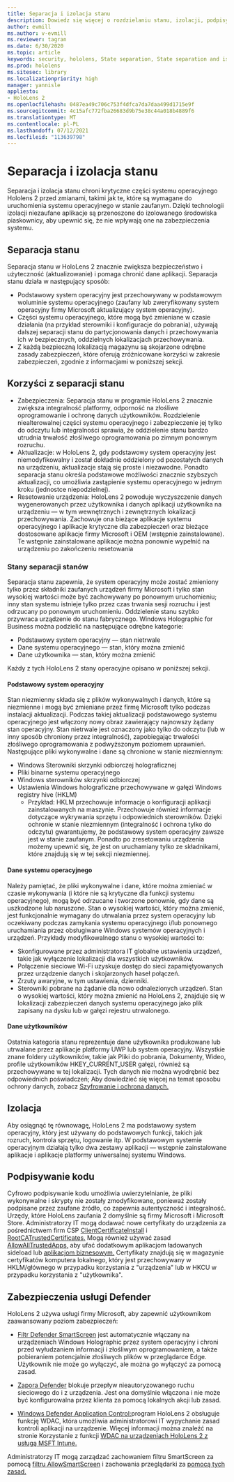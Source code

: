 ```yaml
---
title: Separacja i izolacja stanu
description: Dowiedz się więcej o rozdzielaniu stanu, izolacji, podpisywaniu kodu i aplikacjach defender na HoloLens rzeczywistości mieszanej 2.
author: evmill
ms.author: v-evmill
ms.reviewer: tagran
ms.date: 6/30/2020
ms.topic: article
keywords: security, hololens, State separation, State separation and isolation, hololens 2, hololens2 security, security overview, security architecture, architecture, hololens 2 architecture
ms.prod: hololens
ms.sitesec: library
ms.localizationpriority: high
manager: yannisle
appliesto:
- HoloLens 2
ms.openlocfilehash: 0487ea49c706c753f4dfca7da7daa499d1715e9f
ms.sourcegitcommit: 4c15afc772fba26683d9b75e38c44a018b4889f6
ms.translationtype: MT
ms.contentlocale: pl-PL
ms.lasthandoff: 07/12/2021
ms.locfileid: "113639798"
---
```

# <a name="state-separation-and-isolation"></a>Separacja i izolacja stanu

Separacja i izolacja stanu chroni krytyczne części systemu operacyjnego Hololens 2 przed zmianami, takimi jak te, które są wymagane do uruchomienia systemu operacyjnego w stanie zaufanym. Dzięki technologii izolacji niezaufane aplikacje są przenoszone do izolowanego środowiska piaskownicy, aby upewnić się, że nie wpływają one na zabezpieczenia systemu.

## <a name="state-separation"></a>Separacja stanu

Separacja stanu w HoloLens 2 znacznie zwiększa bezpieczeństwo i użyteczność (aktualizowanie) i pomaga chronić dane aplikacji.  Separacja stanu działa w następujący sposób:
  * Podstawowy system operacyjny jest przechowywany w podstawowym woluminie systemu operacyjnego (zaufany lub zweryfikowany system operacyjny firmy Microsoft aktualizujący system operacyjny).
  * Części systemu operacyjnego, które mogą być zmieniane w czasie działania (na przykład sterowniki i konfiguracje do pobrania), używają dalszej separacji stanu do partycjonowania danych i przechowywania ich w bezpiecznych, oddzielnych lokalizacjach przechowywania.
  * Z każdą bezpieczną lokalizacją magazynu są skojarzone odrębne zasady zabezpieczeń, które oferują zróżnicowane korzyści w zakresie zabezpieczeń, zgodnie z informacjami w poniższej sekcji.

## <a name="state-separation-benefits"></a>Korzyści z separacji stanu

  * Zabezpieczenia: Separacja stanu w programie HoloLens 2 znacznie zwiększa integralność platformy, odporność na złośliwe oprogramowanie i ochronę danych użytkowników. Rozdzielenie niealterowalnej części systemu operacyjnego i zabezpieczenie jej tylko do odczytu lub integralności sprawia, że oddzielenie stanu bardzo utrudnia trwałość złośliwego oprogramowania po zimnym ponownym rozruchu. 
  * Aktualizacje: w HoloLens 2, gdy podstawowy system operacyjny jest niemodyfikowalny i został dokładnie oddzielony od pozostałych danych na urządzeniu, aktualizacje stają się proste i niezawodne.  Ponadto separacja stanu określa podstawowe możliwości znacznie szybszych aktualizacji, co umożliwia zastąpienie systemu operacyjnego w jednym kroku (jednostce niepodzielnej).
  * Resetowanie urządzenia: HoloLens 2 powoduje wyczyszczenie danych wygenerowanych przez użytkownika i danych aplikacji użytkownika na urządzeniu — w tym wewnętrznych i zewnętrznych lokalizacji przechowywania. Zachowuje ona bieżące aplikacje systemu operacyjnego i aplikacje krytyczne dla zabezpieczeń oraz bieżące dostosowane aplikacje firmy Microsoft i OEM (wstępnie zainstalowane). Te wstępnie zainstalowane aplikacje można ponownie wypełnić na urządzeniu po zakończeniu resetowania

### <a name="state-separation-states"></a>Stany separacji stanów

Separacja stanu zapewnia, że system operacyjny może zostać zmieniony tylko przez składniki zaufanych urządzeń firmy Microsoft i tylko stan wysokiej wartości może być zachowywany po ponownym uruchomieniu; inny stan systemu istnieje tylko przez czas trwania sesji rozruchu i jest odrzucany po ponownym uruchomieniu. Oddzielenie stanu szybko przywraca urządzenie do stanu fabrycznego. Windows Holographic for Business można podzielić na następujące odrębne kategorie:
  * Podstawowy system operacyjny — stan nietrwale
  * Dane systemu operacyjnego — stan, który można zmienić 
  * Dane użytkownika — stan, który można zmienić

Każdy z tych HoloLens 2 stany operacyjne opisano w poniższej sekcji.

#### <a name="core-operating-system"></a>Podstawowy system operacyjny

Stan niezmienny składa się z plików wykonywalnych i danych, które są niezmienne i mogą być zmieniane przez firmę Microsoft tylko podczas instalacji aktualizacji. Podczas takiej aktualizacji podstawowego systemu operacyjnego jest włączony nowy obraz zawierający najnowszy żądany stan operacyjny.
Stan nietrwale jest oznaczony jako tylko do odczytu (lub w inny sposób chroniony przez integralność), zapobiegając trwałości złośliwego oprogramowania z podwyższonym poziomem uprawnień. Następujące pliki wykonywalne i dane są chronione w stanie niezmiennym:
  * Windows Sterowniki skrzynki odbiorczej holograficznej
  * Pliki binarne systemu operacyjnego
  * Windows sterowników skrzynki odbiorczej
  * Ustawienia Windows holograficzne przechowywane w gałęzi Windows registry hive (HKLM)
    * Przykład: HKLM przechowuje informacje o konfiguracji aplikacji zainstalowanych na maszynie. Przechowuje również informacje dotyczące wykrywania sprzętu i odpowiednich sterowników.
Dzięki ochronie w stanie niezmiennym (integralność i ochrona tylko do odczytu) gwarantujemy, że podstawowy system operacyjny zawsze jest w stanie zaufanym. Ponadto po zresetowaniu urządzenia możemy upewnić się, że jest on uruchamiany tylko ze składnikami, które znajdują się w tej sekcji niezmiennej. 

#### <a name="operating-system-data"></a>Dane systemu operacyjnego 

Należy pamiętać, że pliki wykonywalne i dane, które można zmieniać w czasie wykonywania (i które nie są krytyczne dla funkcji systemu operacyjnego), mogą być odrzucane i tworzone ponownie, gdy dane są uszkodzone lub naruszone. Stan o wysokiej wartości, który można zmienić, jest funkcjonalnie wymagany do utrwalania przez system operacyjny lub oczekiwany podczas zamykania systemu operacyjnego i/lub ponownego uruchamiania przez obsługiwane Windows systemów operacyjnych i urządzeń. Przykłady modyfikowalnego stanu o wysokiej wartości to:
  * Skonfigurowane przez administratora IT globalne ustawienia urządzeń, takie jak wyłączenie lokalizacji dla wszystkich użytkowników.
  * Połączenie sieciowe Wi-Fi uzyskuje dostęp do sieci zapamiętyowanych przez urządzenie danych i skojarzonych haseł połączeń.
  * Zrzuty awaryjne, w tym ustawienia, dzienniki.
  * Sterowniki pobrane na żądanie dla nowo odnalezionych urządzeń.
Stan o wysokiej wartości, który można zmienić na HoloLens 2, znajduje się w lokalizacji zabezpieczeń danych systemu operacyjnego jako plik zapisany na dysku lub w gałęzi rejestru utrwalonego.

#### <a name="user-data"></a>Dane użytkowników

Ostatnia kategoria stanu reprezentuje dane użytkownika produkowane lub utrwalane przez aplikacje platformy UWP lub system operacyjny. Wszystkie znane foldery użytkowników, takie jak Pliki do pobrania, Dokumenty, Wideo, profile użytkowników HKEY_CURRENT_USER gałęzi, również są przechowywane w tej lokalizacji. Tych danych nie można wyodrębnić bez odpowiednich poświadczeń; Aby dowiedzieć się więcej na temat sposobu ochrony danych, zobacz [Szyfrowanie i ochrona danych.](security-encryption-data-protection.md)

##  <a name="isolation"></a>Izolacja

Aby osiągnąć tę równowagę, HoloLens 2 ma podstawowy system operacyjny, który jest używany do podstawowych funkcji, takich jak rozruch, kontrola sprzętu, logowanie itp. W podstawowym systemie operacyjnym działają tylko dwa zestawy aplikacji — wstępnie zainstalowane aplikacje i aplikacje platformy uniwersalnej systemu Windows.

## <a name="code-signing"></a>Podpisywanie kodu

Cyfrowo podpisywanie kodu umożliwia uwierzytelnianie, że pliki wykonywalne i skrypty nie zostały zmodyfikowane, ponieważ zostały podpisane przez zaufane źródło, co zapewnia autentyczność i integralność. Urzędy, które HoloLens zaufania 2 domyślnie są firmy Microsoft i Microsoft Store. Administratorzy IT mogą dodawać nowe certyfikaty do urządzenia za pośrednictwem firm CSP [ClientCertificateInstall](/windows/client-management/mdm/clientcertificateinstall-csp) i [RootCATrustedCertificates.](/windows/client-management/mdm/rootcacertificates-csp) Mogą również używać zasad [AllowAllTrustedApps,](/windows/client-management/mdm/policy-csp-applicationmanagement#applicationmanagement-allowalltrustedapps) aby ufać dodatkowym aplikacjom ładowanych sideload lub [aplikacjom biznesowym.](/intune/apps/lob-apps-windows) Certyfikaty znajdują się w magazynie certyfikatów komputera lokalnego, który jest przechowywany w HKLM/głównego w przypadku korzystania z "urządzenia" lub w HKCU w przypadku korzystania z "użytkownika".

## <a name="defender-protections"></a>Zabezpieczenia usługi Defender
HoloLens 2 używa usługi firmy Microsoft, aby zapewnić użytkownikom zaawansowany poziom zabezpieczeń:

* [Filtr Defender SmartScreen](/windows/security/threat-protection/microsoft-defender-smartscreen/microsoft-defender-smartscreen-overview) jest automatycznie włączany na urządzeniach Windows Holographic przez system operacyjny i chroni przed wyłudzaniem informacji i złośliwym oprogramowaniem, a także pobieraniem potencjalnie złośliwych plików w przeglądarce Edge. Użytkownik nie może go wyłączyć, ale można go wyłączyć za pomocą zasad.

* [Zapora Defender](/windows/security/threat-protection/windows-firewall/windows-firewall-with-advanced-security) blokuje przepływ nieautoryzowanego ruchu sieciowego do i z urządzenia. Jest ona domyślnie włączona i nie może być konfigurowalna przez klienta za pomocą lokalnych akcji lub zasad. 

* [Windows Defender Application Control:](/windows/security/threat-protection/windows-defender-application-control/wdac-and-applocker-overview)program HoloLens 2 obsługuje funkcję WDAC, która umożliwia administratorowi IT wypychanie zasad kontroli aplikacji na urządzenie. Więcej informacji można znaleźć na stronie Korzystanie z funkcji [WDAC na urządzeniach HoloLens 2 z usługą MSFT Intune.](/mem/intune/configuration/custom-profile-hololens) 

Administratorzy IT mogą zarządzać zachowaniem filtru SmartScreen za pomocą [filtru AllowSmartScreen](/windows/client-management/mdm/policy-csp-browser#browser-allowsmartscreen) i zachowania przeglądarki za [pomocą tych zasad.](/windows/client-management/mdm/policy-csps-supported-by-hololens2) 

